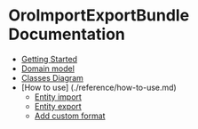 OroImportExportBundle Documentation
===================================

- [Getting Started](./reference/getting-started.md)
- [Domain model](./reference/domain-model.md)
- [Classes Diagram](./reference/workflow-entities/classes-diagram.md)
- [How to use] (./reference/how-to-use.md)
    - [Entity import](./reference/how-to-use/entity-import.md)
    - [Entity export](./reference/how-to-use/entity-export.md)
    - [Add custom format](./reference/how-to-use/add-custom-format.md)
